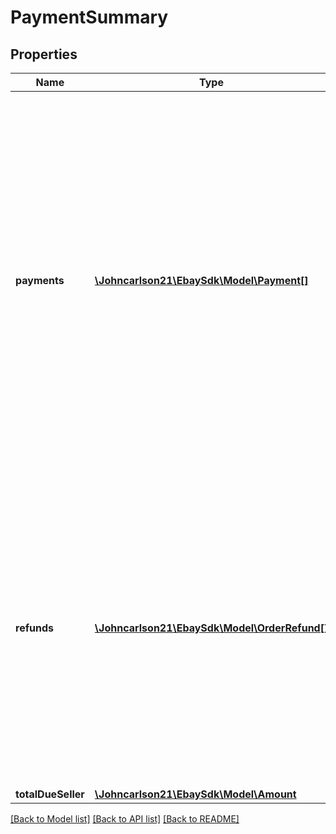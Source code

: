 # PaymentSummary

## Properties
Name | Type | Description | Notes
------------ | ------------- | ------------- | -------------
**payments** | [**\Johncarlson21\EbaySdk\Model\Payment[]**](Payment.md) | This array consists of payment information for the order, including payment status, payment method, payment amount, and payment date. This array is always returned, although some of the fields under this container will not be returned until payment has been made. | [optional] 
**refunds** | [**\Johncarlson21\EbaySdk\Model\OrderRefund[]**](OrderRefund.md) | This array is always returned, but is returned as an empty array unless the seller has submitted a partial or full refund to the buyer for the order. If a refund has occurred, the refund amount and refund date will be shown for each refund. | [optional] 
**totalDueSeller** | [**\Johncarlson21\EbaySdk\Model\Amount**](Amount.md) |  | [optional] 

[[Back to Model list]](../../README.md#documentation-for-models) [[Back to API list]](../../README.md#documentation-for-api-endpoints) [[Back to README]](../../README.md)

